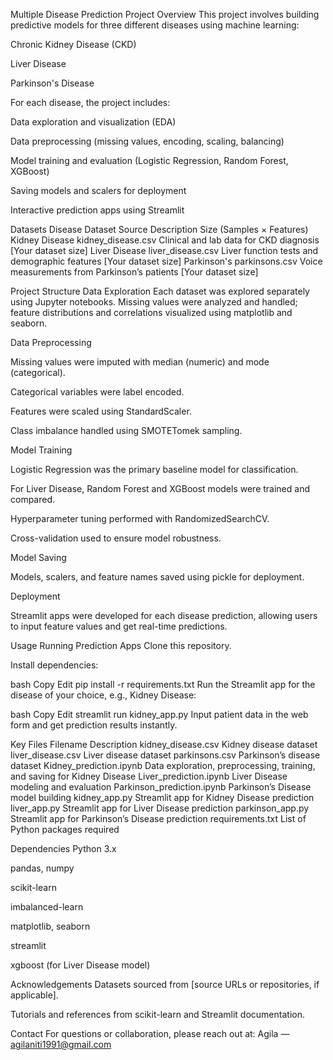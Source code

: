 Multiple Disease Prediction Project
Overview
This project involves building predictive models for three different diseases using machine learning:

Chronic Kidney Disease (CKD)

Liver Disease

Parkinson's Disease

For each disease, the project includes:

Data exploration and visualization (EDA)

Data preprocessing (missing values, encoding, scaling, balancing)

Model training and evaluation (Logistic Regression, Random Forest, XGBoost)

Saving models and scalers for deployment

Interactive prediction apps using Streamlit

Datasets
Disease	Dataset Source	Description	Size (Samples × Features)
Kidney Disease	kidney_disease.csv	Clinical and lab data for CKD diagnosis	[Your dataset size]
Liver Disease	liver_disease.csv	Liver function tests and demographic features	[Your dataset size]
Parkinson's	parkinsons.csv	Voice measurements from Parkinson’s patients	[Your dataset size]

Project Structure
Data Exploration
Each dataset was explored separately using Jupyter notebooks. Missing values were analyzed and handled; feature distributions and correlations visualized using matplotlib and seaborn.

Data Preprocessing

Missing values were imputed with median (numeric) and mode (categorical).

Categorical variables were label encoded.

Features were scaled using StandardScaler.

Class imbalance handled using SMOTETomek sampling.

Model Training

Logistic Regression was the primary baseline model for classification.

For Liver Disease, Random Forest and XGBoost models were trained and compared.

Hyperparameter tuning performed with RandomizedSearchCV.

Cross-validation used to ensure model robustness.

Model Saving

Models, scalers, and feature names saved using pickle for deployment.

Deployment

Streamlit apps were developed for each disease prediction, allowing users to input feature values and get real-time predictions.

Usage
Running Prediction Apps
Clone this repository.

Install dependencies:

bash
Copy
Edit
pip install -r requirements.txt
Run the Streamlit app for the disease of your choice, e.g., Kidney Disease:

bash
Copy
Edit
streamlit run kidney_app.py
Input patient data in the web form and get prediction results instantly.

Key Files
Filename	Description
kidney_disease.csv	Kidney disease dataset
liver_disease.csv	Liver disease dataset
parkinsons.csv	Parkinson’s disease dataset
Kidney_prediction.ipynb	Data exploration, preprocessing, training, and saving for Kidney Disease
Liver_prediction.ipynb	Liver Disease modeling and evaluation
Parkinson_prediction.ipynb	Parkinson’s Disease model building
kidney_app.py	Streamlit app for Kidney Disease prediction
liver_app.py	Streamlit app for Liver Disease prediction
parkinson_app.py	Streamlit app for Parkinson’s Disease prediction
requirements.txt	List of Python packages required

Dependencies
Python 3.x

pandas, numpy

scikit-learn

imbalanced-learn

matplotlib, seaborn

streamlit

xgboost (for Liver Disease model)

Acknowledgements
Datasets sourced from [source URLs or repositories, if applicable].

Tutorials and references from scikit-learn and Streamlit documentation.

Contact
For questions or collaboration, please reach out at:
Agila — agilaniti1991@gmail.com

